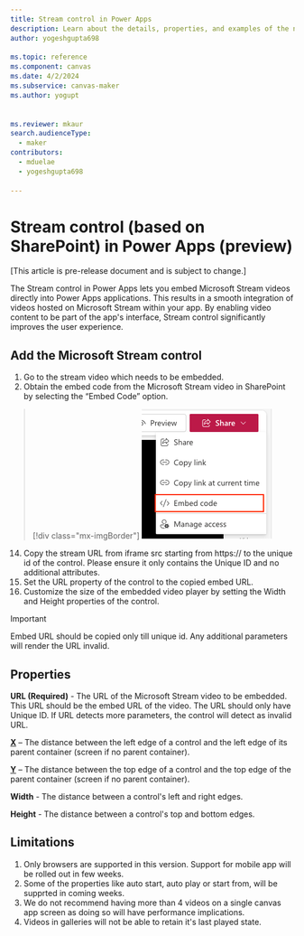 ```yaml
---
title: Stream control in Power Apps
description: Learn about the details, properties, and examples of the new stream control in Power Apps.
author: yogeshgupta698

ms.topic: reference
ms.component: canvas
ms.date: 4/2/2024
ms.subservice: canvas-maker
ms.author: yogupt


ms.reviewer: mkaur
search.audienceType: 
  - maker
contributors:
  - mduelae
  - yogeshgupta698
  
---
```

# Stream control (based on SharePoint) in Power Apps (preview)

[This article is pre-release document and is subject to change.]

The Stream control in Power Apps lets you embed Microsoft Stream videos directly into Power Apps applications. This results in a smooth integration of videos hosted on Microsoft Stream within your app. By enabling video content to be part of the app's interface, Stream control significantly improves the user experience.


## Add the Microsoft Stream control 

1. Go to the stream video which needs to be embedded. 
1. Obtain the embed code from the Microsoft Stream video in SharePoint by selecting the “Embed Code” option. 
> [!div class="mx-imgBorder"]
   > ![List of modern controls](media/embed-URL-image.png)
14. Copy the stream URL from iframe src starting from https:// to the unique id of the control. Please ensure it only contains the Unique ID and no additional attributes.
1. Set the URL property of the control to the copied embed URL.
1. Customize the size of the embedded video player by setting the Width and Height properties of the control.

> [!IMPORTANT]
>  Embed URL should be copied only till unique id. Any additional parameters will render the URL invalid.

## Properties

**URL (Required)** - The URL of the Microsoft Stream video to be embedded. This URL should be the embed URL of the video. The URL should only have Unique ID. If URL detects more parameters, the control will detect as invalid URL.
 
**[X](../properties-size-location.md)** – The distance between the left edge of a control and the left edge of its parent container (screen if no parent container).

**[Y](../properties-size-location.md)** – The distance between the top edge of a control and the top edge of the parent container (screen if no parent container).

**Width** - The distance between a control's left and right edges. 

**Height** - The distance between a control's top and bottom edges. 

## Limitations
1. Only browsers are supported in this version. Support for mobile app will be rolled out in few weeks.
2. Some of the properties like auto start, auto play or start from, will be supprted in coming weeks.
3. We do not recommend having more than 4 videos on a single canvas app screen as doing so will have performance implications.
4. Videos in galleries will not be able to retain it's last played state.












